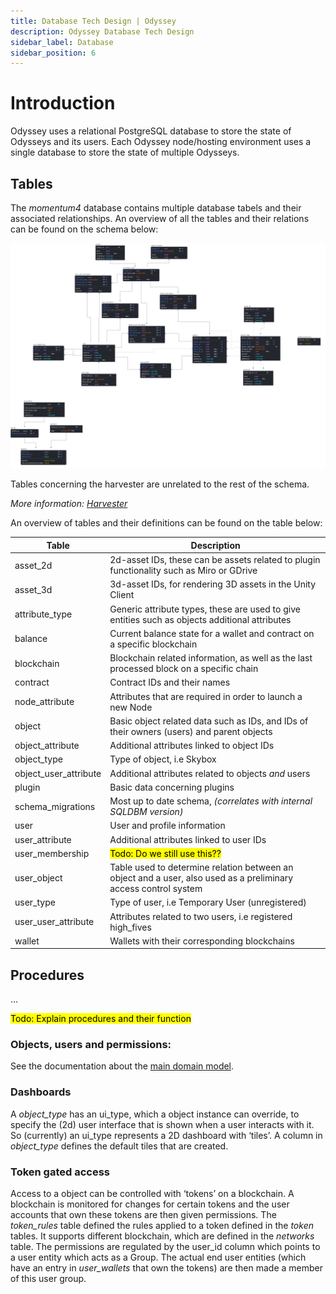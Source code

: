 ```yaml
---
title: Database Tech Design | Odyssey
description: Odyssey Database Tech Design
sidebar_label: Database
sidebar_position: 6
---
```



# Introduction
Odyssey uses a relational PostgreSQL database to store the state of Odysseys and its users.
Each Odyssey node/hosting environment uses a single database to store the state of multiple Odysseys.

## Tables
The _momentum4_ database contains multiple database tabels and their associated relationships.
An overview of all the tables and their relations can be found on the schema below:

![Odyssey database schema](img/database.png)

Tables concerning the harvester are unrelated to the rest of the schema.

*More information: [Harvester](harvester.md)*

An overview of tables and their definitions can be found on the table below: 

| Table                 | Description                                                                                                    |
|-----------------------|----------------------------------------------------------------------------------------------------------------|
| asset_2d              | 2d-asset IDs, these can be assets related to plugin functionality such as Miro or GDrive                       |
| asset_3d              | 3d-asset IDs, for rendering 3D assets in the Unity Client                                                      |
| attribute_type        | Generic attribute types, these are used to give entities such as objects additional attributes                 |
| balance               | Current balance state for a wallet and contract on a specific blockchain                                       |
| blockchain            | Blockchain related information, as well as the last processed block on a specific chain                        |
| contract              | Contract IDs and their names                                                                                   |
| node_attribute        | Attributes that are required in order to launch a new Node                                                     |
| object                | Basic object related data such as IDs, and IDs of their owners (users) and parent objects                      |
| object_attribute      | Additional attributes linked to object IDs                                                                     |
| object_type           | Type of object, i.e Skybox                                                                                     |
| object_user_attribute | Additional attributes related to objects _and_ users                                                           |
| plugin                | Basic data concerning plugins                                                                                  |
| schema_migrations     | Most up to date schema, _(correlates with internal SQLDBM version)_                                            |
| user                  | User and profile information                                                                                   |
| user_attribute        | Additional attributes linked to user IDs                                                                       |
| user_membership       | <mark>Todo: Do we still use this??</mark>                                                                      |
| user_object           | Table used to determine relation between an object and a user, also used as a preliminary access control system | 
| user_type             | Type of user, i.e Temporary User (unregistered)                                                                |
| user_user_attribute   | Attributes related to two users, i.e registered high_fives                                                     |
| wallet                | Wallets with their corresponding blockchains                                                                   |

## Procedures
...

<mark>Todo: Explain procedures and their function</mark>

### Objects, users and permissions:
See the documentation about the [main domain model](../domain-model/).

### Dashboards
A _object_type_ has an ui_type, which a object instance can override, to specify the (2d) user interface that is shown when a user interacts with it. So (currently) an ui_type represents a 2D dashboard with ‘tiles’. A column in _object_type_ defines the default tiles that are created.

### Token gated access
Access to a object can be controlled with ‘tokens’ on a blockchain. A blockchain is monitored for changes for certain tokens and the user accounts that own these tokens are then given permissions. The _token_rules_ table defined the rules applied to a token defined in the _token_ tables. It supports different blockchain, which are defined in the _networks_ table. The permissions are regulated by the user_id column which points to a user entity which acts as a Group. The actual end user entities (which have an entry in _user_wallets_ that own the tokens) are then made a member of this user group.